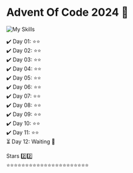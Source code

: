 # Advent Of Code 2024 🎄
![My Skills](https://go-skill-icons.vercel.app/api/icons?i=python,js,golang,lua,cpp&titles=true)

:heavy_check_mark: Day 01: :star::star:<br>
:heavy_check_mark: Day 02: :star::star:<br>
:heavy_check_mark: Day 03: :star::star:<br>
:heavy_check_mark: Day 04: :star::star:<br>
:heavy_check_mark: Day 05: :star::star:<br>
:heavy_check_mark: Day 06: :star::star:<br>
:heavy_check_mark: Day 07: :star::star:<br>
:heavy_check_mark: Day 08: :star::star:<br>
:heavy_check_mark: Day 09: :star::star:<br>
:heavy_check_mark: Day 10: :star::star:<br>
:heavy_check_mark: Day 11: :star::star:<br>
:hourglass_flowing_sand: Day 12: Waiting 🔨<br>

Stars 2️⃣2️⃣ <br>
:star::star::star::star::star::star::star::star::star::star::star::star::star::star::star::star::star::star::star::star::star::star:

